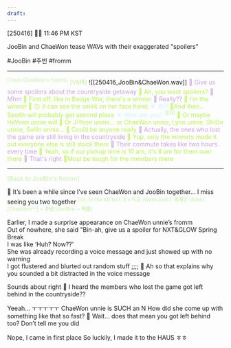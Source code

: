 ```yaml
---
draft:
---
```

[250416] 🐣💭 11:46 PM KST

JooBin and ChaeWon tease WAVs with their exaggerated "spoilers"

#JooBin #주빈 #fromm
___
<sup><font color="#c3f4a5">[From ChaeWon's fromm]</font></sup>
<font color="#c3f4a5">[VM🎙️]</font>
![[250416_JooBin&ChaeWon.wav]]
<font color="#c9a3e0">🎀 Give us some spoilers about the countryside getaway</font>
<font color="#b7f54c">🐣 Ah, you want spoilers?  </font>
<font color="#c9a3e0">🎀 Mhm</font>
<font color="#b7f54c">🐣 First off, like in Badge War, there's a winner</font>
<font color="#c9a3e0">🎀 Really??  </font>
<font color="#b7f54c">🐣 I’m the winner</font>
<font color="#b7f54c">🐣 😏 (I can see the smirk on her face here)</font>
<font color="#cff3ff">☀️ Eh?  </font>
<font color="#b7f54c">🐣And then... SeoAh will probably get second place </font>
<font color="#cff3ff">☀️ Who are you?  </font><sup><font color="#c3f4a5">[EN]</font></sup>
<font color="#b7f54c">🐣 Or maybe HaYeon unnie will </font>
<font color="#b7f54c">🐣 Or JiYeon unnie... or ChaeWon unnie, Lynn unnie, ShiOn unnie, Sullin unnie...  </font>
<font color="#b7f54c">🐣 Could be anyone really  </font>
<font color="#c9a3e0">🎀 Actually, the ones who lost the game are still living in the countryside</font>
<font color="#b7f54c">🐣 Yup, only the winners made it out everyone else is still stuck there  </font>
<font color="#c9a3e0">🎀 Their commute takes like two hours every time  </font>
<font color="#b7f54c">🐣 Yeah, so if our pickup time is 10 am, it's 8 am for them over there</font>
<font color="#c9a3e0">🎀 That's right</font>
<font color="#b7f54c">🐣Must be tough for the members there</font>

___
<font color="#c3f4a5">[Back to JooBin's fromm]</font>

🫧 It’s been a while since I’ve seen ChaeWon and JooBin together... I miss seeing you two together <font color="#c3f4a5"><sup><font color="#c3f4a5">[t/n: In the KR text, it's 왹줍 (WaekJoob). **외계**인 (Alien)[ChaeWon^^] + **주빈** (JooBin) = **왹줍**]</font></sup></font>

Earlier, I made a surprise appearance on ChaeWon unnie’s fromm  
Out of nowhere, she said "Bin-ah, give us a spoiler for NXT&GLOW Spring Break  
I was like ‘Huh? Now??’  
She was already recording a voice message and just showed up with no warning  
I got flustered and blurted out random stuff
;;;;
🫧 Ah so that explains why you sounded a bit distracted in the voice message

Sounds about right
🫧 I heard the members who lost the game got left behind in the countryside??

Yeeah… ㅜㅜㅜㅜㅜ
ChaeWon unnie is SUCH an N
How did she come up with something like that so fast?
🫧 Wait… does that mean you got left behind too? Don’t tell me you did

Nope, I came in first place
So luckily, I made it to the HAUS 
ㅎㅎ
